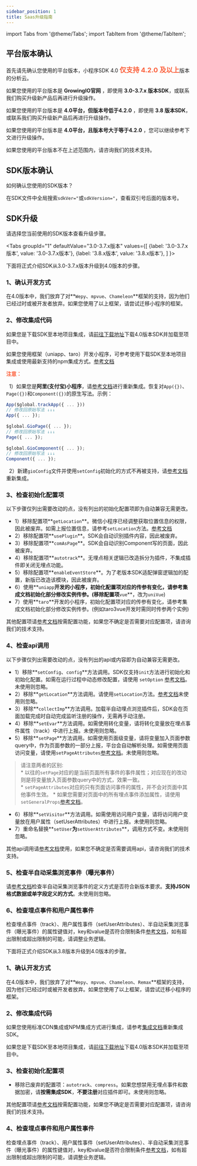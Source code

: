 ```yaml
---
sidebar_position: 1
title: Saas升级指南
---
```


import Tabs from '@theme/Tabs';
import TabItem from '@theme/TabItem';

## 平台版本确认

首先请先确认您使用的平台版本，小程序SDK 4.0 <font size="4" color="#FC5F3A"><b>仅支持 4.2.0 及以上</b></font>版本的分析云。

如果您使用的平台版本是 **GrowingIO官网** ，即使用 **3.0-3.7.x 版本SDK**，或联系我们购买升级新产品后再进行升级操作。

如果您使用的平台版本是 **4.0平台，但版本号低于4.2.0** ，即使用 **3.8 版本SDK**，或联系我们购买升级新产品后再进行升级操作。

如果您使用的平台版本是 **4.0平台，且版本号大于等于4.2.0** ，您可以继续参考下文进行升级操作。

如果您使用的平台版本不在上述范围内，请咨询我们的技术支持。

## SDK版本确认

如何确认您使用的SDK版本？

在SDK文件中全局搜索`sdkVer="`或`sdkVersion="`，查看双引号后面的版本号。

## SDK升级

请选择您当前使用的SDK版本查看升级步骤。

<Tabs
  groupId="1"
  defaultValue="3.0-3.7.x版本"
  values={[
    {label: '3.0-3.7.x版本', value: '3.0-3.7.x版本'},
    {label: '3.8.x版本', value: '3.8.x版本'},
  ]
}>
<TabItem value="3.0-3.7.x版本">

下面将正式介绍SDK从3.0-3.7.x版本升级到4.0版本的步骤。

### 1、确认开发方式

在4.0版本中，我们放弃了对**`Wepy`、`mpvue`、`Chameleon`**框架的支持，因为他们已经过时或被开发者放弃。如果您使用了以上框架，请尝试迁移小程序的框架。

### 2、修改集成代码

如果您是下载SDK至本地项目集成，请[前往下载地址](https://github.com/growingio/growingio-sdk-webjs-autotracker/releases)下载4.0版本SDK并加载至项目中。

如果您使用框架（uniapp、taro）开发小程序，可参考使用下载SDK至本地项目集成或使用最新支持的npm集成方式。[参考文档](/docs/miniprogram/integration/wechat)

**<font color="#FC5F3A">注意：</font>**

&nbsp;&nbsp;1）如果您是**阿里(支付宝)小程序**，请[参考文档](/docs/miniprogram/integration/alipay)进行重新集成。恢复对`App({})`、`Page({})`和`Component({})`的原生写法。示例：

```js
App($global.trackApp({ ... }))
// 修改回原始写法 ↓↓↓
App({ ... });
​
$global.GioPage({ ... });
// 修改回原始写法 ↓↓↓
Page({ ... });
​
$global.GioComponent({ ... });
// 修改回原始写法 ↓↓↓
Component({ ... });
```

&nbsp;&nbsp;2）新建`gioConfig`文件并使用`setConfig`初始化的方式不再被支持，请[参考文档](/docs/miniprogram/integration/wechat)重新集成。

### 3、检查初始化配置项

以下步骤仅列出需要改动的点，没有列出的初始化配置项即为自动兼容无需更改。

* 1）移除配置项**`getLocation`**。微信小程序已经调整获取位置信息的权限，因此被废弃。如需上报位置信息，请参考`setLocation`方法。[参考文档](/docs/miniprogram/commonlyApi#8地理位置setlocation)
* 2）移除配置项**`usePlugin`**。SDK会自动识别插件内容，因此被废弃。
* 3）移除配置项**`comAsPage`**。SDK会自动识别Component写的页面，因此被废弃。
* 4）移除配置项**`autotrack`**。无埋点相关逻辑已改造拆分为插件，不集成插件即关闭无埋点功能。
* 5）移除配置项**`enableEventStore`**。为了老版本SDK适配弹窗逻辑加的配置，新版已改造该模块，因此被废弃。
* 6）使用**`uniapp`**开发的小程序，初始化配置项对应的传参有变化，请参考集成文档初始化部分修改实例传参。(移除配置项**`vue`**，改为`uniVue`)
* 7）使用**`taro`**开发的小程序，初始化配置项对应的传参有变化，请参考集成文档初始化部分修改实例传参。(例如taro3vue开发时需同时传参两个实例)

其他配置项请[参考文档](/docs/miniprogram/initSettings)按需配置功能，如果您不确定是否需要对应配置项，请咨询我们的技术支持。

### 4、检查api调用

以下步骤仅列出需要改动的点，没有列出的api或内容即为自动兼容无需更改。

* 1）移除**`setConfig`、`config`**方法调用。SDK仅支持`init`方法进行初始化和初始化配置。如需在运行过程中动态修改配置，请使用 `setOption` [参考文档](/docs/miniprogram/commonlyApi#动态修改配置接口setoption)。未使用则忽略。
* 2）移除**`getLocation`**方法调用。请使用`setLocation`方法。[参考文档](/docs/miniprogram/commonlyApi#8地理位置setlocation)未使用则忽略。
* 3）移除**`collectImp`**方法调用。加载半自动埋点浏览插件后，SDK会在页面加载完成时自动完成监听注册的操作，无需再手动注册。
* 4）移除**`setEvar`**方法调用。如需使用转化变量，请将转化变量放在埋点事件属性（track）中进行上报。未使用则忽略。
* 5）移除**`setPage`**方法调用。如需使用页面级变量，请将变量加入页面参数query中，作为页面参数的一部分上报，平台会自动解析处理。如需使用页面访问变量，请使用`setPageAttributes`[参考文档](/docs/miniprogram/commonlyApi#12设置页面属性setpageattributes)。未使用则忽略。

> 请注意两者的区别:<br/>
> \* 以往的`setPage`对应的是当前页面所有事件的事件属性；对应现在的改动则是将变量放入页面参数query中的方式，效果一致。<br/>
> \* `setPageAttributes`对应的只有页面访问事件的属性，并不会对页面中其他事件生效。
> \* 如果您需要对页面中的所有埋点事件添加属性，请使用`setGeneralProps`[参考文档](/docs/miniprogram/commonlyApi#10设置埋点通用属性setgeneralprops)。

* 6）移除**`setVisitor`**方法调用。如需使用访问用户变量，请将访问用户变量放在用户属性（setUserAttributes）中进行上报。未使用则忽略。
* 7）重命名替换**`setUser`**为**`setUserAttributes`**，调用方式不变。未使用则忽略。

其他api调用请[参考文档](/docs/miniprogram/commonlyApi)使用，如果您不确定是否需要调用api，请咨询我们的技术支持。

### 5、检查半自动采集浏览事件（曝光事件）

请[参考文档](/docs/miniprogram/plugins/impressionTracking)检查半自动采集浏览事件的定义方式是否符合新版本要求。**支持JSON格式数据或单字段定义的方式**。未使用则忽略。

### 6、检查埋点事件和用户属性事件

检查埋点事件（track）、用户属性事件（setUserAttributes）、半自动采集浏览事件（曝光事件）的属性键值对，key和value是否符合限制条件[参考文档](/docs/miniprogram/commonlyApi#object参数限制)，如有超出限制或超出限制的可能，请调整业务逻辑。

</TabItem>
<TabItem value="3.8.x版本">

下面将正式介绍SDK从3.8版本升级到4.0版本的步骤。

### 1、确认开发方式

在4.0版本中，我们放弃了对**`Wepy`、`mpvue`、`Chameleon`、`Remax`**框架的支持，因为他们已经过时或被开发者放弃。如果您使用了以上框架，请尝试迁移小程序的框架。

### 2、修改集成代码

如果您使用标准CDN集成或NPM集成方式进行集成，请参考[集成文档](/docs/webjs/integrate)重新集成SDK。

如果您是下载SDK至本地项目集成，请[前往下载地址](https://github.com/growingio/growingio-sdk-webjs-autotracker/releases)下载4.0版本SDK并加载至项目中。

### 3、检查初始化配置项

* 移除已废弃的配置项：`autotrack`、`compress`。如果您想禁用无埋点事件和数据加密，请**按需集成SDK**，**不要注册**对应插件即可。未使用则忽略。

其他配置项请[参考文档](/docs/miniprogram/initSettings)按需配置功能，如果您不确定是否需要对应配置项，请咨询我们的技术支持。

### 4、检查埋点事件和用户属性事件

检查埋点事件（track）、用户属性事件（setUserAttributes）、半自动采集浏览事件（曝光事件）的属性键值对，key和value是否符合限制条件[参考文档](/docs/miniprogram/commonlyApi#object参数限制)，如有超出限制或超出限制的可能，请调整业务逻辑。
</TabItem>
</Tabs>
